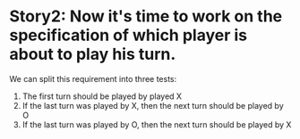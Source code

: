 <h1> Story2: Now it's time to work on the specification of which player is about to play his turn. </h1>

We can split this requirement into three tests: <br>

1. The first turn should be played by played X <br>
2. If the last turn was played by X, then the next turn should be played by O <br>
3. If the last turn was played by O, then the next turn should be played by X <br>
